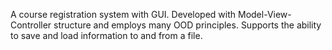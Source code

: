 A course registration system with GUI. Developed with Model-View-Controller structure and employs many OOD principles. Supports the ability to save and load information to and from a file.

